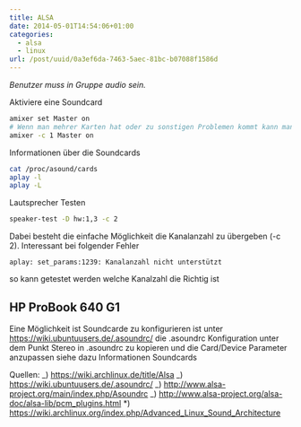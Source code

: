 ```yaml
---
title: ALSA
date: 2014-05-01T14:54:06+01:00
categories:
  - alsa
  - linux
url: /post/uuid/0a3ef6da-7463-5aec-81bc-b07088f1586d
---
```


_Benutzer muss in Gruppe audio sein._

Aktiviere eine Soundcard

```bash
amixer set Master on
# Wenn man mehrer Karten hat oder zu sonstigen Problemen kommt kann man probieren ob man mittels -c und vielleicht auch noch -D die Karten und das Device direkt ansprechen kann
amixer -c 1 Master on
```

Informationen über die Soundcards

```bash
cat /proc/asound/cards
aplay -l
aplay -L
```

Lautsprecher Testen

```bash
speaker-test -D hw:1,3 -c 2
```

Dabei besteht die einfache Möglichkeit die Kanalanzahl zu übergeben (-c 2). Interessant bei folgender Fehler

```
aplay: set_params:1239: Kanalanzahl nicht unterstützt
```

so kann getestet werden welche Kanalzahl die Richtig ist

## HP ProBook 640 G1

Eine Möglichkeit ist Soundcarde zu konfigurieren ist unter https://wiki.ubuntuusers.de/.asoundrc/ die .asoundrc Konfiguration unter dem Punkt Stereo in .asoundrc zu kopieren und die Card/Device Parameter anzupassen siehe dazu Informationen Soundcards

Quellen:
_) https://wiki.archlinux.de/title/Alsa
_) https://wiki.ubuntuusers.de/.asoundrc/
_) http://www.alsa-project.org/main/index.php/Asoundrc
_) http://www.alsa-project.org/alsa-doc/alsa-lib/pcm_plugins.html
\*) https://wiki.archlinux.org/index.php/Advanced_Linux_Sound_Architecture
